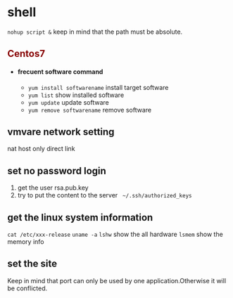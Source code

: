 # shell 
``` nohup script & ```
keep in mind that the path must be absolute.

## <font color=#880000> Centos7 </font>
 - #### frecuent software command
   - `yum install softwarename`   install target software
   - `yum list`   show installed software
   - `yum update`   update software
   - `yum remove softwarename`   remove software

## vmvare network setting
nat
host only
direct link

## set no password login
1. get the user rsa.pub.key
2. try to put the content to the server ``` ~/.ssh/authorized_keys```
## get the linux system information
```cat /etc/xxx-release```
```uname -a```
```lshw``` show the all hardware
```lsmem``` show the memory info

## set the site
Keep in mind that port can only be used by one application.Otherwise it will be conflicted.